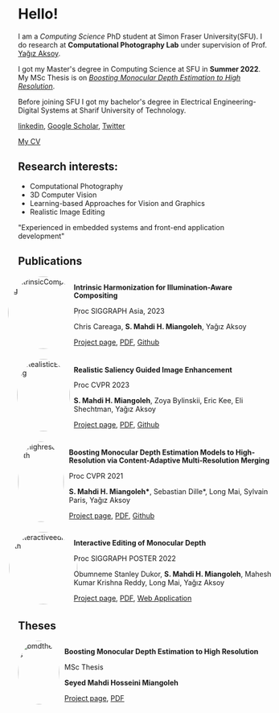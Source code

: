 # Hello!

I am a *Computing Science* PhD student at Simon Fraser University(SFU). I do research at **Computational Photography Lab** under supervision of Prof. [Yağız Aksoy](http://yaksoy.github.io/).

I got my Master's degree in Computing Science at SFU in **Summer 2022**. My MSc Thesis is on [*Boosting Monocular Depth Estimation to High Resolution*](http://yaksoy.github.io/bmd-msc/).  

Before joining SFU I got my bachelor's degree in Electrical Engineering-Digital Systems at Sharif University of Technology.

[linkedin](https://linkedin.com/in/miangoleh), [Google Scholar](https://scholar.google.ca/citations?user=mqJpOqkAAAAJ&hl=en), [Twitter](https://twitter.com/mahdi_miangoleh)

[My CV](./MY_CV.pdf)

## Research interests:
* Computational Photography
* 3D Computer Vision
* Learning-based Approaches for Vision and Graphics
* Realistic Image Editing

"Experienced in embedded systems and front-end application development"

## Publications
<div class="publication-item">
    <div class="image-container">
      <a href="https://yaksoy.github.io/intrinsicCompositing/">
        <img src="https://yaksoy.github.io/images/research/intrinsicCompositing.jpg" alt="IntrinsicCompositing" class="publication-image" />
      </a>
    </div>
    <div class="publication-content">
      <p><strong>Intrinsic Harmonization for Illumination-Aware Compositing</strong></p>
      <p>Proc SIGGRAPH Asia, 2023</p>
      <p>Chris Careaga, <strong>S. Mahdi H. Miangoleh</strong>, Yağız Aksoy</p>
      <p>
        <a href="https://yaksoy.github.io/intrinsicCompositing/">Project page</a>,
        <a href="https://yaksoy.github.io/papers/SigAsia23-IntrinsicCompositing.pdf">PDF</a>,
        <a href="https://github.com/compphoto/IntrinsicCompositing">Github</a>
      </p>
    </div>
  </div>


<div class="publication-item">
    <div class="image-container">
      <a href="http://yaksoy.github.io/realisticEditing/">
        <img src="http://yaksoy.github.io/images/research/realisticEditing.jpg" alt="RealisticEditing" class="publication-image" />
      </a>
    </div>
    <div class="publication-content">
      <p><strong>Realistic Saliency Guided Image Enhancement</strong></p>
      <p>Proc CVPR 2023</p>
      <p><strong>S. Mahdi H. Miangoleh</strong>, Zoya Bylinskii, Eric Kee, Eli Shechtman, Yağız Aksoy</p>
      <p>
        <a href="http://yaksoy.github.io/realisticEditing/">Project page</a>,
        <a href="http://yaksoy.github.io/papers/CVPR23-RealisticEditing.pdf">PDF</a>,
        <a href="https://github.com/compphoto/RealisticImageEnhancement">Github</a>
      </p>
    </div>
  </div>
  
  <div class="publication-item">
    <div class="image-container">
      <a href="http://yaksoy.github.io/highresdepth/">
      <img src="http://yaksoy.github.io/images/research/highresdepth.jpg" alt="highresdepth" class="publication-image" />
      </a>
    </div>
    <div class="publication-content">
      <p><strong>Boosting Monocular Depth Estimation Models to High-Resolution via Content-Adaptive Multi-Resolution Merging</strong></p>
      <p>Proc CVPR 2021</p>
      <p><strong>S. Mahdi H. Miangoleh*</strong>, Sebastian Dille*, Long Mai, Sylvain Paris, Yağız Aksoy</p>
      <p>
        <a href="http://yaksoy.github.io/highresdepth/">Project page</a>,
        <a href="http://yaksoy.github.io/papers/CVPR21-HighResDepth.pdf">PDF</a>,
        <a href="https://github.com/compphoto/BoostingMonocularDepth">Github</a>
      </p>
    </div>
  </div>
  
  <div class="publication-item">
    <div class="image-container">
      <a href="http://yaksoy.github.io/interactiveDepth/">
      <img src="http://yaksoy.github.io/images/research/interactiveDepth.jpg" alt="interactiveeditdepth" class="publication-image" />
      </a>
    </div>
    <div class="publication-content">
      <p><strong>Interactive Editing of Monocular Depth</strong></p>
      <p>Proc SIGGRAPH POSTER 2022</p>
      <p>Obumneme Stanley Dukor, <strong>S. Mahdi H. Miangoleh</strong>, Mahesh Kumar Krishna Reddy, Long Mai, Yağız Aksoy</p>
      <p>
        <a href="http://yaksoy.github.io/interactiveDepth/">Project page</a>,
        <a href="http://yaksoy.github.io/papers/SIG22a-interactiveDepth.pdf">PDF</a>,
        <a href="https://depth-app.netlify.app/editor">Web Application</a>
      </p>
    </div>
  </div>
  
  <!-- Repeat the above code for the other two publication items -->

  

## Theses

  <div class="publication-item">
    <div class="image-container">
      <a href="http://yaksoy.github.io/bmd-msc/">
      <img src="http://yaksoy.github.io/images/research/mahdimsc.jpg" alt="bmdthesis" class="publication-image" />
      </a>
    </div>
    <div class="publication-content">
      <p><strong>Boosting Monocular Depth Estimation to High Resolution</strong></p>
      <p>MSc Thesis</p>
      <p><strong>Seyed Mahdi Hosseini Miangoleh</strong> </p>
      <p>
        <a href="http://yaksoy.github.io/bmd-msc/">Project page</a>,
        <a href="https://sfu.ca/~smh31/masterthesis">PDF</a>
      </p>
    </div>
  </div>


  
  <style>
    .publication-item {
      display: flex;
      margin-bottom: 20px;
    }
  
    .image-container {
      width: 20%;
      display: flex;
      justify-content: center;
      align-items: center;
      margin-right: 10px
    }
  
    .publication-image {
      width: 100%;
      border-radius: 50%;
      overflow: hidden;
    }
  
    .publication-content {
      width: 100%;
      justify-content: left;
      align-items: left;
      line-height: 1.2
    }
    
    .publication-content p {
    margin-bottom: 4px; /* Adjust the margin-bottom value as needed */
    }

  </style>
